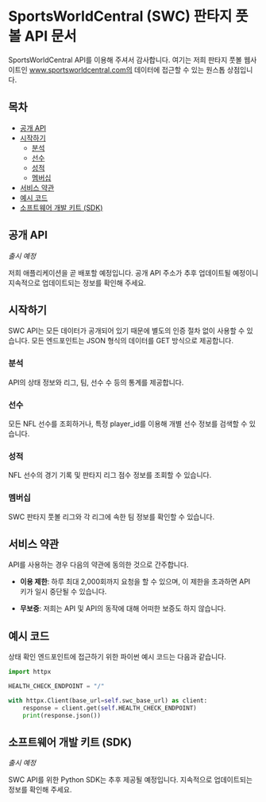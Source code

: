 # SportsWorldCentral (SWC) 판타지 풋볼 API 문서

SportsWorldCentral API를 이용해 주셔서 감사합니다. 여기는 저희 판타지 풋볼 웹사이트인 www.sportsworldcentral.com의 데이터에 접근할 수 있는 원스톱 상점입니다.

## 목차

- [공개 API](#공개-api)
- [시작하기](#시작하기)
  - [분석](#분석)
  - [선수](#선수)
  - [성적](#성적)
  - [멤버십](#멤버십)
- [서비스 약관](#서비스-약관)
- [예시 코드](#예시-코드)
- [소프트웨어 개발 키트 (SDK)](#소프트웨어-개발-키트-sdk)

## 공개 API
*출시 예정*

저희 애플리케이션을 곧 배포할 예정입니다. 공개 API 주소가 추후 업데이트될 예정이니 지속적으로 업데이트되는 정보를 확인해 주세요.

## 시작하기
SWC API는 모든 데이터가 공개되어 있기 때문에 별도의 인증 절차 없이 사용할 수 있습니다.
모든 엔드포인트는 JSON 형식의 데이터를 GET 방식으로 제공합니다.

### 분석
API의 상태 정보와 리그, 팀, 선수 수 등의 통계를 제공합니다.

### 선수
모든 NFL 선수를 조회하거나, 특정 player_id를 이용해 개별 선수 정보를 검색할 수 있습니다.

### 성적
NFL 선수의 경기 기록 및 판타지 리그 점수 정보를 조회할 수 있습니다.

### 멤버십
SWC 판타지 풋볼 리그와 각 리그에 속한 팀 정보를 확인할 수 있습니다.

## 서비스 약관
API를 사용하는 경우 다음의 약관에 동의한 것으로 간주합니다.

- **이용 제한**: 하루 최대 2,000회까지 요청을 할 수 있으며, 이 제한을 초과하면 API 키가 일시 중단될 수 있습니다.

- **무보증**: 저희는 API 및 API의  동작에 대해 어떠한 보증도 하지 않습니다.

## 예시 코드
상태 확인 엔드포인트에 접근하기 위한 파이썬 예시 코드는 다음과 같습니다.

```python
import httpx

HEALTH_CHECK_ENDPOINT = "/"

with httpx.Client(base_url=self.swc_base_url) as client:
    response = client.get(self.HEALTH_CHECK_ENDPOINT)
    print(response.json())
```

## 소프트웨어 개발 키트 (SDK)
*출시 예정*

SWC API를 위한 Python SDK는 추후 제공될 예정입니다. 지속적으로 업데이트되는 정보를 확인해 주세요.
